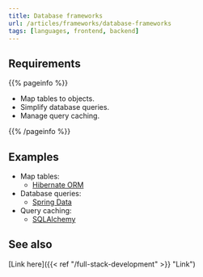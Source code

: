 ```yaml
---
title: Database frameworks
url: /articles/frameworks/database-frameworks
tags: [languages, frontend, backend]
---
```


## Requirements

{{% pageinfo %}}

* Map tables to objects.
* Simplify database queries.
* Manage query caching.

{{% /pageinfo %}}

## Examples

* Map tables:
  * [Hibernate ORM](https://hibernate.org/orm/)
* Database queries:
  * [Spring Data](https://spring.io/projects/spring-data/)
* Query caching:
  * [SQLAlchemy](https://docs.sqlalchemy.org/en/20/core/connections.html#sql-caching)

## See also

[Link here]({{< ref "/full-stack-development" >}} "Link")
